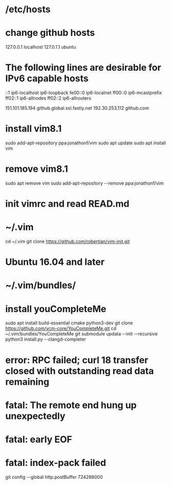 #  /etc/hosts
#  change github hosts
127.0.0.1	localhost
127.0.1.1	ubuntu

# The following lines are desirable for IPv6 capable hosts
::1     ip6-localhost ip6-loopback
fe00::0 ip6-localnet
ff00::0 ip6-mcastprefix
ff02::1 ip6-allnodes
ff02::2 ip6-allrouters

151.101.185.194 github.global.ssl.fastly.net
192.30.253.112 github.com

#  install vim8.1
sudo add-apt-repository ppa:jonathonf/vim
sudo apt update
sudo apt install vim

#  remove vim8.1
sudo apt remove vim
sudo add-apt-repository --remove ppa:jonathonf/vim

#  init vimrc and read READ.md
#  ~/.vim
cd ~/.vim
git clone https://github.com/robertian/vim-init.git

#  Ubuntu 16.04 and later
#  ~/.vim/bundles/
#  install youCompleteMe
sudo apt install build-essential cmake python3-dev
git clone https://github.com/ycm-core/YouCompleteMe.git
cd ~/.vim/bundles/YouCompleteMe
git submodule updata --init --recursive
python3 install.py --clangd-completer

#  error: RPC failed; curl 18 transfer closed with outstanding read data remaining
#  fatal: The remote end hung up unexpectedly
#  fatal: early EOF
#  fatal: index-pack failed
git config --global http.postBuffer 724288000

